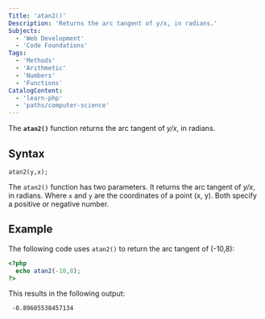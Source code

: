 ```yaml
---
Title: 'atan2()'
Description: 'Returns the arc tangent of y/x, in radians.'
Subjects:
  - 'Web Development'
  - 'Code Foundations'
Tags:
  - 'Methods'
  - 'Arithmetic'
  - 'Numbers'
  - 'Functions'
CatalogContent:
  - 'learn-php'
  - 'paths/computer-science'
---
```


The **`atan2()`** function returns the arc tangent of _y/x_, in radians.

## Syntax

```pseudo
atan2(y,x);
```

The `atan2()` function has two parameters. It returns the arc tangent of _y/x_, in radians. Where `x` and `y` are the coordinates of a point (x, y). Both specify a positive or negative number.

## Example

The following code uses `atan2()` to return the arc tangent of (-10,8):

```php
<?php
  echo atan2(-10,8);
?>
```

This results in the following output:

```shell
 -0.89605538457134
```
